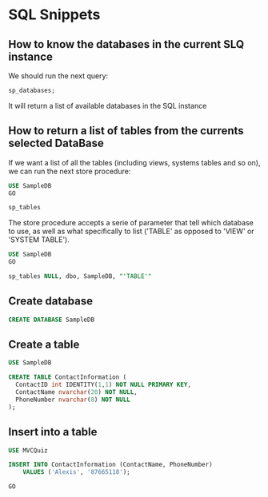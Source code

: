 # SQL Snippets

## How to know the databases in the current SLQ instance

We should run the next query:

```sql
sp_databases;
```

It will return a list of available databases in the SQL instance

## How to return a list of tables from the currents selected DataBase

If we want a list of all the tables (including views, systems tables and so on), we can run the next store procedure:

```sql
USE SampleDB
GO

sp_tables
```

The store procedure accepts a serie of parameter that tell which database to use, as well as what specifically to list ('TABLE' as opposed to 'VIEW' or 'SYSTEM TABLE').

```sql
USE SampleDB
GO

sp_tables NULL, dbo, SampleDB, "'TABLE'"
```

## Create database

```sql
CREATE DATABASE SampleDB
``` 

## Create a table

```sql
USE SampleDB

CREATE TABLE ContactInformation (
  ContactID int IDENTITY(1,1) NOT NULL PRIMARY KEY,
  ContactName nvarchar(20) NOT NULL,
  PhoneNumber nvarchar(8) NOT NULL
);
```

## Insert into a table

```sql
USE MVCQuiz

INSERT INTO ContactInformation (ContactName, PhoneNumber)
    VALUES ('Alexis', '87665118');

GO
```
